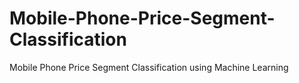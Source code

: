 # Mobile-Phone-Price-Segment-Classification
Mobile Phone Price Segment Classification using Machine Learning
